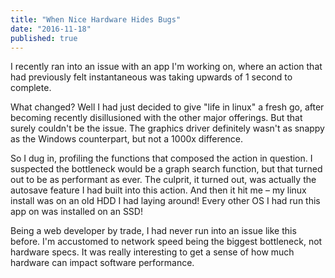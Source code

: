 ```yaml
---
title: "When Nice Hardware Hides Bugs"
date: "2016-11-18"
published: true
---
```


I recently ran into an issue with an app I'm working on, where an action that had previously felt instantaneous was taking upwards of 1 second to complete.

What changed? Well I had just decided to give "life in linux" a fresh go, after becoming recently disillusioned with the other major offerings. But that surely couldn't be the issue. The graphics driver definitely wasn't as snappy as the Windows counterpart, but not a 1000x difference.

So I dug in, profiling the functions that composed the action in question. I suspected the bottleneck would be a graph search function, but that turned out to be as performant as ever. The culprit, it turned out, was actually the autosave feature I had built into this action. And then it hit me – my linux install was on an old HDD I had laying around! Every other OS I had run this app on was installed on an SSD!

Being a web developer by trade, I had never run into an issue like this before. I'm accustomed to network speed being the biggest bottleneck, not hardware specs. It was really interesting to get a sense of how much hardware can impact software performance.